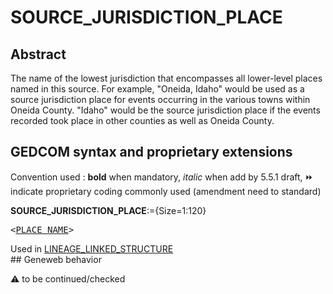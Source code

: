 ﻿# SOURCE_JURISDICTION_PLACE
## Abstract
The name of the lowest jurisdiction that encompasses all lower-level places named in this source.  For
example, "Oneida, Idaho" would be used as a source jurisdiction place for events occurring in the
various towns within Oneida County. "Idaho" would be the source jurisdiction place if the events
recorded took place in other counties as well as Oneida County.


## GEDCOM syntax and proprietary extensions
Convention used : **bold** when mandatory, _italic_ when add by 5.5.1 draft, &#x23E9; indicate proprietary coding commonly used (amendment need to standard)<br />

**SOURCE_JURISDICTION_PLACE**:={Size=1:120}
<pre>
&lt;<a href=Ged.PLACE_NAME.md>PLACE_NAME</a>&gt;
</pre>
Used in <a href=Ged.LINEAGE_LINKED_STRUCTURE.md>LINEAGE_LINKED_STRUCTURE</a><br />## Geneweb behavior


:warning: to be continued/checked

